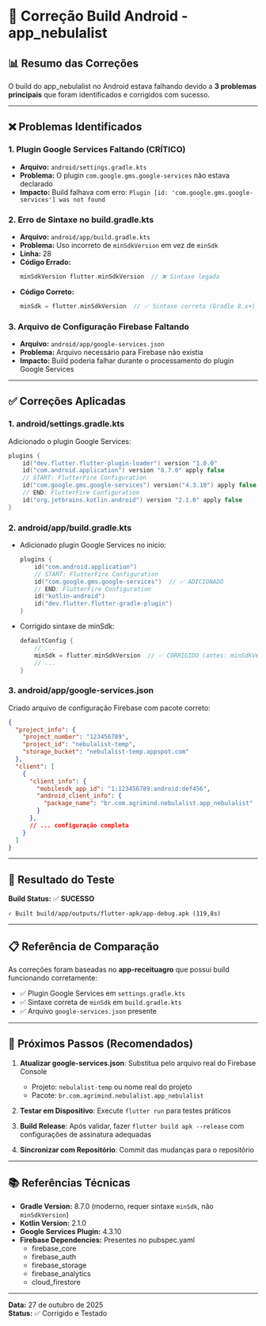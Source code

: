 # 🔧 Correção Build Android - app_nebulalist

## 📊 Resumo das Correções

O build do app_nebulalist no Android estava falhando devido a **3 problemas principais** que foram identificados e corrigidos com sucesso.

---

## ❌ Problemas Identificados

### 1. **Plugin Google Services Faltando** (CRÍTICO)
- **Arquivo:** `android/settings.gradle.kts`
- **Problema:** O plugin `com.google.gms.google-services` não estava declarado
- **Impacto:** Build falhava com erro: `Plugin [id: 'com.google.gms.google-services'] was not found`

### 2. **Erro de Sintaxe no build.gradle.kts**
- **Arquivo:** `android/app/build.gradle.kts`
- **Problema:** Uso incorreto de `minSdkVersion` em vez de `minSdk`
- **Linha:** 28
- **Código Errado:**
  ```kotlin
  minSdkVersion flutter.minSdkVersion  // ❌ Sintaxe legada
  ```
- **Código Correto:**
  ```kotlin
  minSdk = flutter.minSdkVersion  // ✅ Sintaxe correta (Gradle 8.x+)
  ```

### 3. **Arquivo de Configuração Firebase Faltando**
- **Arquivo:** `android/app/google-services.json`
- **Problema:** Arquivo necessário para Firebase não existia
- **Impacto:** Build poderia falhar durante o processamento do plugin Google Services

---

## ✅ Correções Aplicadas

### 1. **android/settings.gradle.kts**
Adicionado o plugin Google Services:
```kotlin
plugins {
    id("dev.flutter.flutter-plugin-loader") version "1.0.0"
    id("com.android.application") version "8.7.0" apply false
    // START: FlutterFire Configuration
    id("com.google.gms.google-services") version("4.3.10") apply false  // ✅ ADICIONADO
    // END: FlutterFire Configuration
    id("org.jetbrains.kotlin.android") version "2.1.0" apply false
}
```

### 2. **android/app/build.gradle.kts**
- Adicionado plugin Google Services no início:
  ```kotlin
  plugins {
      id("com.android.application")
      // START: FlutterFire Configuration
      id("com.google.gms.google-services")  // ✅ ADICIONADO
      // END: FlutterFire Configuration
      id("kotlin-android")
      id("dev.flutter.flutter-gradle-plugin")
  }
  ```

- Corrigido sintaxe de minSdk:
  ```kotlin
  defaultConfig {
      // ...
      minSdk = flutter.minSdkVersion  // ✅ CORRIGIDO (antes: minSdkVersion)
      // ...
  }
  ```

### 3. **android/app/google-services.json**
Criado arquivo de configuração Firebase com pacote correto:
```json
{
  "project_info": {
    "project_number": "123456789",
    "project_id": "nebulalist-temp",
    "storage_bucket": "nebulalist-temp.appspot.com"
  },
  "client": [
    {
      "client_info": {
        "mobilesdk_app_id": "1:123456789:android:def456",
        "android_client_info": {
          "package_name": "br.com.agrimind.nebulalist.app_nebulalist"
        }
      },
      // ... configuração completa
    }
  ]
}
```

---

## 🧪 Resultado do Teste

**Build Status:** ✅ **SUCESSO**

```
✓ Built build/app/outputs/flutter-apk/app-debug.apk (119,8s)
```

---

## 📋 Referência de Comparação

As correções foram baseadas no **app-receituagro** que possui build funcionando corretamente:
- ✅ Plugin Google Services em `settings.gradle.kts`
- ✅ Sintaxe correta de `minSdk` em `build.gradle.kts`
- ✅ Arquivo `google-services.json` presente

---

## 🚀 Próximos Passos (Recomendados)

1. **Atualizar google-services.json**: Substitua pelo arquivo real do Firebase Console
   - Projeto: `nebulalist-temp` ou nome real do projeto
   - Pacote: `br.com.agrimind.nebulalist.app_nebulalist`

2. **Testar em Dispositivo**: Execute `flutter run` para testes práticos

3. **Build Release**: Após validar, fazer `flutter build apk --release` com configurações de assinatura adequadas

4. **Sincronizar com Repositório**: Commit das mudanças para o repositório

---

## 📚 Referências Técnicas

- **Gradle Version:** 8.7.0 (moderno, requer sintaxe `minSdk`, não `minSdkVersion`)
- **Kotlin Version:** 2.1.0
- **Google Services Plugin:** 4.3.10
- **Firebase Dependencies:** Presentes no pubspec.yaml
  - firebase_core
  - firebase_auth
  - firebase_storage
  - firebase_analytics
  - cloud_firestore

---

**Data:** 27 de outubro de 2025  
**Status:** ✅ Corrigido e Testado
